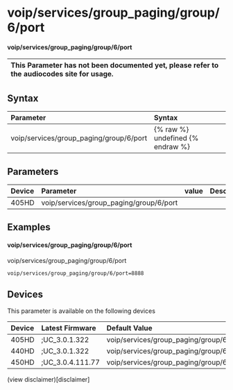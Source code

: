 ﻿---
description: voip/services/group_paging/group/6/port
search:
    keywords: ['voip','services','group_paging','group','6','port']
---

# voip/services/group_paging/group/6/port

#### voip/services/group_paging/group/6/port


| This Parameter has not been documented yet, please refer to the audiocodes site for usage.  |
| :--- |

## Syntax
| Parameter | Syntax |
| :--- | :--- |
|voip/services/group_paging/group/6/port | {% raw %} undefined {% endraw %} |

## Parameters
|Device|Parameter|value|Description|
|:---|:---|:---|:---|
| 405HD | voip/services/group_paging/group/6/port |  |  |

## Examples
#### voip/services/group_paging/group/6/port

voip/services/group_paging/group/6/port

```
voip/services/group_paging/group/6/port=8888
```

## Devices
This parameter is available on the following devices

| Device | Latest Firmware | Default Value |
|:---|:---|:---|
| 405HD | ;UC_3.0.1.322 | voip/services/group_paging/group/6/port=8888 
| 440HD | ;UC_3.0.1.322 | voip/services/group_paging/group/6/port=8888 
| 450HD | ;UC_3.0.4.111.77 | voip/services/group_paging/group/6/port=8888 

(view disclaimer)[disclaimer]
